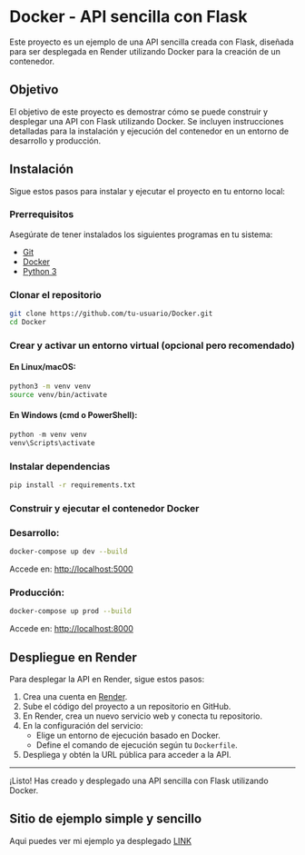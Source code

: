 # Docker - API sencilla con Flask

Este proyecto es un ejemplo de una API sencilla creada con Flask, diseñada para ser desplegada en Render utilizando Docker para la creación de un contenedor.

## Objetivo

El objetivo de este proyecto es demostrar cómo se puede construir y desplegar una API con Flask utilizando Docker. Se incluyen instrucciones detalladas para la instalación y ejecución del contenedor en un entorno de desarrollo y producción.

## Instalación

Sigue estos pasos para instalar y ejecutar el proyecto en tu entorno local:

### Prerrequisitos

Asegúrate de tener instalados los siguientes programas en tu sistema:
- [Git](https://git-scm.com/downloads)
- [Docker](https://www.docker.com/get-started)
- [Python 3](https://www.python.org/downloads/)

### Clonar el repositorio

```bash
git clone https://github.com/tu-usuario/Docker.git
cd Docker
```

### Crear y activar un entorno virtual (opcional pero recomendado)

#### En Linux/macOS:
```bash
python3 -m venv venv
source venv/bin/activate
```

#### En Windows (cmd o PowerShell):
```powershell
python -m venv venv
venv\Scripts\activate
```

### Instalar dependencias

```bash
pip install -r requirements.txt
```

### Construir y ejecutar el contenedor Docker

### Desarrollo:
```bash
docker-compose up dev --build
```
Accede en: [http://localhost:5000](http://localhost:5000)

### Producción:
```bash
docker-compose up prod --build
```
Accede en: [http://localhost:8000](http://localhost:8000)

## Despliegue en Render

Para desplegar la API en Render, sigue estos pasos:
1. Crea una cuenta en [Render](https://render.com/).
2. Sube el código del proyecto a un repositorio en GitHub.
3. En Render, crea un nuevo servicio web y conecta tu repositorio.
4. En la configuración del servicio:
   - Elige un entorno de ejecución basado en Docker.
   - Define el comando de ejecución según tu `Dockerfile`.
5. Despliega y obtén la URL pública para acceder a la API.

---

¡Listo! Has creado y desplegado una API sencilla con Flask utilizando Docker.

## Sitio de ejemplo simple y sencillo

Aqui puedes ver mi ejemplo ya desplegado [LINK](https://docker-o6cm.onrender.com)
